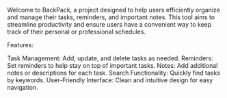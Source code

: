Welcome to BackPack, a project designed to help users efficiently organize and manage their tasks, reminders, and important notes. This tool aims to streamline productivity and ensure users have a convenient way to keep track of their personal or professional schedules.

Features:

Task Management: Add, update, and delete tasks as needed.
Reminders: Set reminders to help stay on top of important tasks.
Notes: Add additional notes or descriptions for each task.
Search Functionality: Quickly find tasks by keywords.
User-Friendly Interface: Clean and intuitive design for easy navigation.
